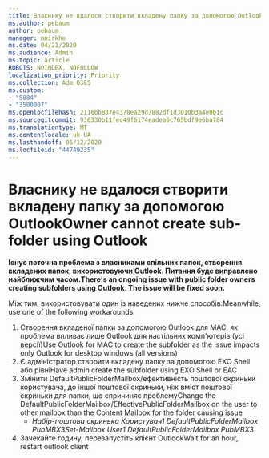 ```yaml
---
title: Власнику не вдалося створити вкладену папку за допомогою Outlook
ms.author: pebaum
author: pebaum
manager: mnirkhe
ms.date: 04/21/2020
ms.audience: Admin
ms.topic: article
ROBOTS: NOINDEX, NOFOLLOW
localization_priority: Priority
ms.collection: Adm_O365
ms.custom:
- "5884"
- "3500007"
ms.openlocfilehash: 2116bb837e4378ea29d7882df1d3010b3a4e0b1c
ms.sourcegitcommit: 936330b11fec49f6174eadea6c765bdf9e6ba784
ms.translationtype: MT
ms.contentlocale: uk-UA
ms.lasthandoff: 06/12/2020
ms.locfileid: "44749235"
---
```

# <a name="owner-cannot-create-sub-folder-using-outlook"></a><span data-ttu-id="9486c-102">Власнику не вдалося створити вкладену папку за допомогою Outlook</span><span class="sxs-lookup"><span data-stu-id="9486c-102">Owner cannot create sub-folder using Outlook</span></span>

<span data-ttu-id="9486c-103">**Існує поточна проблема з власниками спільних папок, створення вкладених папок, використовуючи Outlook. Питання буде виправлено найближчим часом.**</span><span class="sxs-lookup"><span data-stu-id="9486c-103">**There's an ongoing issue with public folder owners creating subfolders using Outlook. The issue will be fixed soon.**</span></span>

<span data-ttu-id="9486c-104">Між тим, використовувати один із наведених нижче способів:</span><span class="sxs-lookup"><span data-stu-id="9486c-104">Meanwhile, use one of the following workarounds:</span></span>

1. <span data-ttu-id="9486c-105">Створення вкладеної папки за допомогою Outlook для MAC, як проблема впливає лише Outlook для настільних комп'ютерів (усі версії)</span><span class="sxs-lookup"><span data-stu-id="9486c-105">Use Outlook for MAC to create the subfolder as the issue impacts only Outlook for desktop windows (all versions)</span></span>
2. <span data-ttu-id="9486c-106">Є адміністратор створити вкладену папку за допомогою EXO Shell або рівні</span><span class="sxs-lookup"><span data-stu-id="9486c-106">Have admin create the subfolder using EXO Shell or EAC</span></span>
3. <span data-ttu-id="9486c-107">Змінити DefaultPublicFolderMailbox/ефективність поштової скриньки користувача, до іншої поштової скриньки, ніж вміст поштової скриньки для папки, що спричиняє проблему</span><span class="sxs-lookup"><span data-stu-id="9486c-107">Change the DefaultPublicFolderMailbox/EffectivePublicFolderMailbox on the user to other mailbox than the Content Mailbox for the folder causing issue</span></span>  
    - <span data-ttu-id="9486c-108">*Набір-поштова скринька Користувач1 DefaultPublicFolderMailbox PubMBX3*</span><span class="sxs-lookup"><span data-stu-id="9486c-108">*Set-Mailbox User1 DefaultPublicFolderMailbox PubMBX3*</span></span>
4. <span data-ttu-id="9486c-109">Зачекайте годину, перезапустіть клієнт Outlook</span><span class="sxs-lookup"><span data-stu-id="9486c-109">Wait for an hour, restart outlook client</span></span>